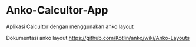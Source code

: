 # Anko-Calcultor-App
Aplikasi Calcultor dengan menggunakan anko layout

Dokumentasi anko layout
https://github.com/Kotlin/anko/wiki/Anko-Layouts
